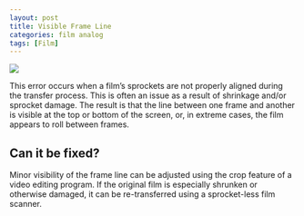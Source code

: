 ```yaml
---
layout: post
title: Visible Frame Line
categories: film analog
tags: [Film]
---
```


<img src="{{ site.baseurl }}/images/800px-Visible_frame_line.jpg">

This error occurs when a film’s sprockets are not properly aligned during the transfer process.  This is often an issue as a result of shrinkage and/or sprocket damage.  The result is that the line between one frame and another is visible at the top or bottom of the screen, or, in extreme cases, the film appears to roll between frames.

## Can it be fixed?

Minor visibility of the frame line can be adjusted using the crop feature of a video editing program.  If the original film is especially shrunken or otherwise damaged, it can be re-transferred using a sprocket-less film scanner.

